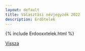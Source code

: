 ```yaml
---
layout: default
title: Választási névjegyzék 2022
description: Erdőtelek
---
```


{% include Erdooxxtelek.html %}

[Vissza](./)